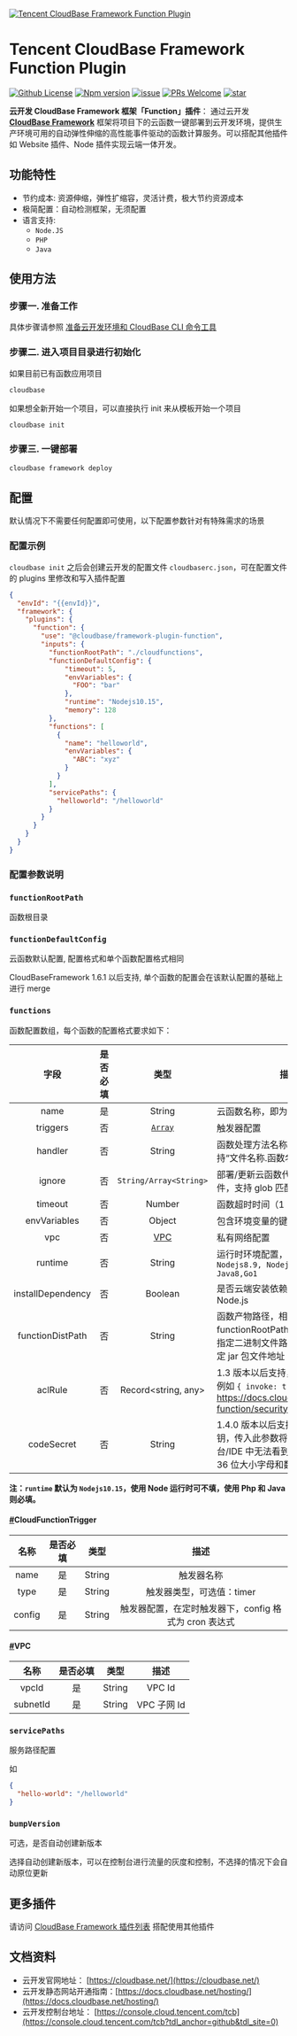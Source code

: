 <a href="https://github.com/Tencent/cloudbase-framework/tree/master/packages/framework-plugin-function">![Tencent CloudBase Framework Function Plugin](https://main.qcloudimg.com/raw/2cd529a816464f59684515f73b0a5622.jpg)</a>

# Tencent CloudBase Framework Function Plugin

[![Github License](https://img.shields.io/badge/license-Apache--2.0-blue)](LICENSE)
[![Npm version](https://img.shields.io/npm/v/@cloudbase/framework-plugin-function)](https://www.npmjs.com/package/@cloudbase/framework-plugin-function)
[![issue](https://img.shields.io/github/issues/Tencent/cloudbase-framework)](https://github.com/Tencent/cloudbase-framework/issues)
[![PRs Welcome](https://img.shields.io/badge/PRs-welcome-brightgreen.svg)](https://github.com/Tencent/cloudbase-framework/pulls)
[![star](https://img.shields.io/github/stars/Tencent/cloudbase-framework?style=social)](https://github.com/Tencent/cloudbase-framework)

**云开发 CloudBase Framework 框架「Function」插件**： 通过云开发 **[CloudBase Framework](https://github.com/Tencent/cloudbase-framework)** 框架将项目下的云函数一键部署到云开发环境，提供生产环境可用的自动弹性伸缩的高性能事件驱动的函数计算服务。可以搭配其他插件如 Website 插件、Node 插件实现云端一体开发。

## 功能特性

- 节约成本: 资源伸缩，弹性扩缩容，灵活计费，极大节约资源成本
- 极简配置：自动检测框架，无须配置
- 语言支持:
  - `Node.JS`
  - `PHP`
  - `Java`

## 使用方法

### 步骤一. 准备工作

具体步骤请参照 [准备云开发环境和 CloudBase CLI 命令工具](../../CLI_GUIDE.md)

### 步骤二. 进入项目目录进行初始化

如果目前已有函数应用项目

```bash
cloudbase
```

如果想全新开始一个项目，可以直接执行 init 来从模板开始一个项目

```bash
cloudbase init
```

### 步骤三. 一键部署

```bash
cloudbase framework deploy
```

## 配置

默认情况下不需要任何配置即可使用，以下配置参数针对有特殊需求的场景

### 配置示例

`cloudbase init` 之后会创建云开发的配置文件 `cloudbaserc.json`，可在配置文件的 plugins 里修改和写入插件配置

```json
{
  "envId": "{{envId}}",
  "framework": {
    "plugins": {
      "function": {
        "use": "@cloudbase/framework-plugin-function",
        "inputs": {
          "functionRootPath": "./cloudfunctions",
          "functionDefaultConfig": {
              "timeout": 5,
              "envVariables": {
                "FOO": "bar"
              },
              "runtime": "Nodejs10.15",
              "memory": 128
          },
          "functions": [
            {
              "name": "helloworld",
              "envVariables": {
                "ABC": "xyz"
              }
            }
          ],
          "servicePaths": {
            "helloworld": "/helloworld"
          }
        }
      }
    }
  }
}
```

### 配置参数说明

### `functionRootPath`

函数根目录

### `functionDefaultConfig`

云函数默认配置, 配置格式和单个函数配置格式相同

CloudBaseFramework 1.6.1 以后支持, 单个函数的配置会在该默认配置的基础上进行 merge

### `functions`

函数配置数组，每个函数的配置格式要求如下：


|       字段        | 是否必填 |                                         类型                                          | 描述                                                                                                                          |
| :---------------: | :------: | :-----------------------------------------------------------------------------------: | ----------------------------------------------------------------------------------------------------------------------------- |
|       name        |    是    |                                        String                                         | 云函数名称，即为函数部署后的名称                                                                                              |
|     triggers      |    否    | [`Array`](https://docs.cloudbase.net/cli/functions/configs.html#cloudfunctiontrigger) | 触发器配置                                                                                                                    |
|      handler      |    否    |                                        String                                         | 函数处理方法名称，名称格式支持“文件名称.函数名称”形式                                                                         |
|      ignore       |    否    |                                `String/Array<String>`                                 | 部署/更新云函数代码时的忽略文件，支持 glob 匹配规则                                                                           |
|      timeout      |    否    |                                        Number                                         | 函数超时时间（1 - 60S）                                                                                                       |
|   envVariables    |    否    |                                        Object                                         | 包含环境变量的键值对对象                                                                                                      |
|        vpc        |    否    |           [VPC](https://docs.cloudbase.net/cli/functions/configs.html#vpc)            | 私有网络配置                                                                                                                  |
|      runtime      |    否    |                                        String                                         | 运行时环境配置，可选值： `Nodejs8.9, Nodejs10.15 Php7, Java8,Go1`                                                             |
| installDependency |    否    |                                        Boolean                                        | 是否云端安装依赖，目前仅支持 Node.js                                                                                          |
| functionDistPath  |    否    |                                        String                                         | 函数产物路径，相对于函数根目录 functionRootPath，例如 Go 语言可指定二进制文件路径，Java 可以指定 jar 包文件地址               |
|      aclRule      |    否    |                                  Record<string, any>                                  | 1.3 版本以后支持，安全规则配置，例如 `{ invoke: true }`，请参考 https://docs.cloudbase.net/cloud-function/security-rules.html |
|    codeSecret     |    否    |                                        String                                         | 1.4.0 版本以后支持，代码保护密钥，传入此参数将保护代码，在控制台/IDE 中无法看到代码明文，格式为 36 位大小字母和数字           |

**注：`runtime` 默认为 `Nodejs10.15`，使用 Node 运行时可不填，使用 Php 和 Java 则必填。**

#### [#](https://docs.cloudbase.net/cli/functions/configs.html#cloudfunctiontrigger)CloudFunctionTrigger

|  名称  | 是否必填 |  类型  |                         描述                          |
| :----: | :------: | :----: | :---------------------------------------------------: |
|  name  |    是    | String |                      触发器名称                       |
|  type  |    是    | String |               触发器类型，可选值：timer               |
| config |    是    | String | 触发器配置，在定时触发器下，config 格式为 cron 表达式 |

#### [#](https://docs.cloudbase.net/cli/functions/configs.html#vpc)VPC

|   名称   | 是否必填 |  类型  |    描述     |
| :------: | :------: | :----: | :---------: |
|  vpcId   |    是    | String |   VPC Id    |
| subnetId |    是    | String | VPC 子网 Id |

### `servicePaths`

服务路径配置

如

```json
{
  "hello-world": "/helloworld"
}
```

### `bumpVersion`

可选，是否自动创建新版本

选择自动创建新版本，可以在控制台进行流量的灰度和控制，不选择的情况下会自动原位更新

## 更多插件

请访问 [CloudBase Framework 插件列表](https://github.com/Tencent/cloudbase-framework#%E7%9B%AE%E5%89%8D%E6%94%AF%E6%8C%81%E7%9A%84%E6%8F%92%E4%BB%B6%E5%88%97%E8%A1%A8) 搭配使用其他插件

## 文档资料

- 云开发官网地址： [https://cloudbase.net/](https://cloudbase.net/)
- 云开发静态网站开通指南：[https://docs.cloudbase.net/hosting/](https://docs.cloudbase.net/hosting/)
- 云开发控制台地址： [https://console.cloud.tencent.com/tcb](https://console.cloud.tencent.com/tcb?tdl_anchor=github&tdl_site=0)
